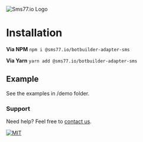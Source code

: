 ![Sms77.io Logo](https://www.sms77.io/wp-content/uploads/2019/07/sms77-Logo-400x79.png "Sms77.io Logo")

# Installation

**Via NPM** `npm i @sms77.io/botbuilder-adapter-sms`

**Via Yarn** `yarn add @sms77.io/botbuilder-adapter-sms`

## Example

See the examples in /demo folder.

### Support

Need help? Feel free to [contact us](https://www.sms77.io/en/company/contact/).

[![MIT](https://img.shields.io/badge/License-MIT-teal.svg)](LICENSE)
